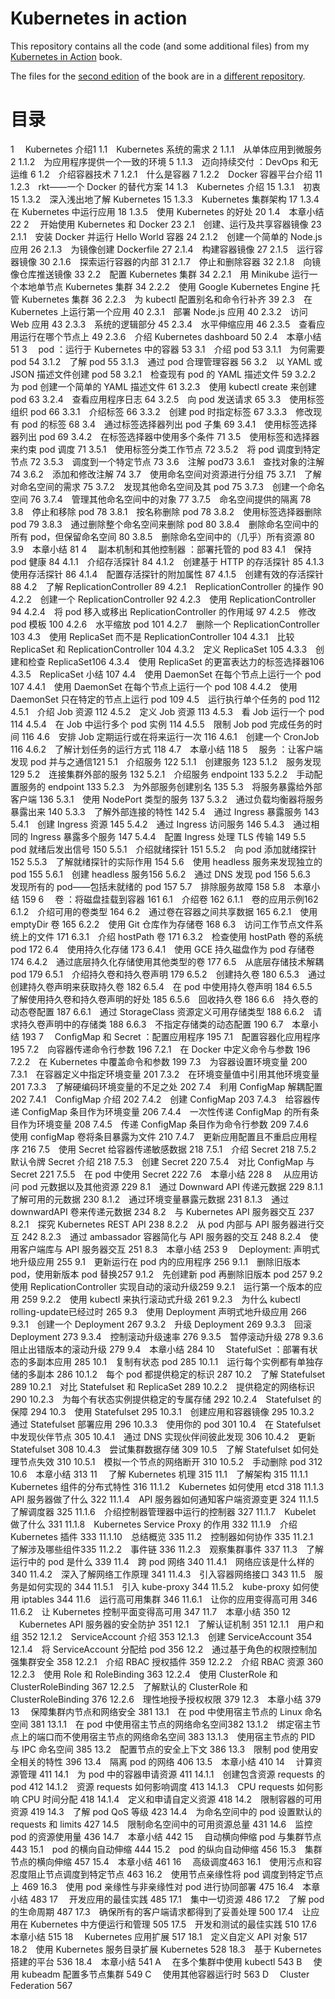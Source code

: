 # Kubernetes in action

This repository contains all the code (and some additional files) from my [Kubernetes in Action](http://manning.com/books/kubernetes-in-action?) book.

The files for the [second edition](http://kubernetes-in-action.com/second-edition) of the book are in a [different repository](http://github.com/luksa/kubernetes-in-action-2nd-edition).

# 目录
1 　Kubernetes 介绍1
1.1　Kubernetes 系统的需求 2
1.1.1　从单体应用到微服务 2
1.1.2　为应用程序提供一个一致的环境 5
1.1.3　迈向持续交付 ：DevOps 和无运维 6
1.2　介绍容器技术 7
1.2.1　什么是容器 7
1.2.2　Docker 容器平台介绍 11
1.2.3　rkt——一个 Docker 的替代方案 14
1.3　Kubernetes 介绍 15
1.3.1　初衷 15
1.3.2　深入浅出地了解 Kubernetes 15
1.3.3　Kubernetes 集群架构 17
1.3.4　在 Kubernetes 中运行应用 18
1.3.5　使用 Kubernetes 的好处 20
1.4　本章小结 22
2 　开始使用 Kubernetes 和 Docker 23
2.1　创建、运行及共享容器镜像 23
2.1.1　安装 Docker 并运行 Hello World 容器 24
2.1.2　创建一个简单的 Node.js 应用 26
2.1.3　为镜像创建 Dockerfile 27
2.1.4　构建容器镜像 27
2.1.5　运行容器镜像 30
2.1.6　探索运行容器的内部 31
2.1.7　停止和删除容器 32
2.1.8　向镜像仓库推送镜像 33
2.2　配置 Kubernetes 集群 34
2.2.1　用 Minikube 运行一个本地单节点 Kubernetes 集群 34
2.2.2　使用 Google Kubernetes Engine 托管 Kubernetes 集群 36
2.2.3　为 kubectl 配置别名和命令行补齐 39
2.3　在 Kubernetes 上运行第一个应用 40
2.3.1　部署 Node.js 应用 40
2.3.2　访问 Web 应用 43
2.3.3　系统的逻辑部分 45
2.3.4　水平伸缩应用 46
2.3.5　查看应用运行在哪个节点上 49
2.3.6　介绍 Kubernetes dashboard 50
2.4　本章小结 51
3 　pod ：运行于 Kubernetes 中的容器 53
3.1　介绍 pod 53
3.1.1　为何需要 pod 54
3.1.2　了解 pod 55
3.1.3　通过 pod 合理管理容器 56
3.2　以 YAML 或 JSON 描述文件创建 pod 58
3.2.1　检查现有 pod 的 YAML 描述文件 59
3.2.2　为 pod 创建一个简单的 YAML 描述文件 61
3.2.3　使用 kubectl create 来创建 pod 63
3.2.4　查看应用程序日志 64
3.2.5　向 pod 发送请求 65
3.3　使用标签组织 pod 66
3.3.1　介绍标签 66
3.3.2　创建 pod 时指定标签 67
3.3.3　修改现有 pod 的标签 68
3.4　通过标签选择器列出 pod 子集 69
3.4.1　使用标签选择器列出 pod 69
3.4.2　在标签选择器中使用多个条件 71
3.5　使用标签和选择器来约束 pod 调度 71
3.5.1　使用标签分类工作节点 72
3.5.2　将 pod 调度到特定节点 72
3.5.3　调度到一个特定节点 73
3.6　注解 pod73
3.6.1　查找对象的注解 74
3.6.2　添加和修改注解 74
3.7　使用命名空间对资源进行分组 75
3.7.1　了解对命名空间的需求 75
3.7.2　发现其他命名空间及其 pod 75
3.7.3　创建一个命名空间 76
3.7.4　管理其他命名空间中的对象 77
3.7.5　命名空间提供的隔离 78
3.8　停止和移除 pod 78
3.8.1　按名称删除 pod 78
3.8.2　使用标签选择器删除 pod 79
3.8.3　通过删除整个命名空间来删除 pod 80
3.8.4　删除命名空间中的所有 pod，但保留命名空间 80
3.8.5　删除命名空间中的（几乎）所有资源 80
3.9　本章小结 81
4 　副本机制和其他控制器 ：部署托管的 pod 83
4.1　保持 pod 健康 84
4.1.1　介绍存活探针 84
4.1.2　创建基于 HTTP 的存活探针 85
4.1.3　使用存活探针 86
4.1.4　配置存活探针的附加属性 87
4.1.5　创建有效的存活探针 88
4.2　了解 ReplicationController 89
4.2.1　ReplicationController 的操作 90
4.2.2　创建一个 ReplicationController 92
4.2.3　使用 ReplicationController 94
4.2.4　将 pod 移入或移出 ReplicationController 的作用域 97
4.2.5　修改 pod 模板 100
4.2.6　水平缩放 pod 101
4.2.7　删除一个 ReplicationController 103
4.3　使用 ReplicaSet 而不是 ReplicationController 104
4.3.1　比较 ReplicaSet 和 ReplicationController 104
4.3.2　定义 ReplicaSet 105
4.3.3　创建和检查 ReplicaSet106
4.3.4　使用 ReplicaSet 的更富表达力的标签选择器106
4.3.5　ReplicaSet 小结 107
4.4　使用 DaemonSet 在每个节点上运行一个 pod 107
4.4.1　使用 DaemonSet 在每个节点上运行一个 pod 108
4.4.2　使用 DaemonSet 只在特定的节点上运行 pod 109
4.5　运行执行单个任务的 pod 112
4.5.1　介绍 Job 资源 112
4.5.2　定义 Job 资源 113
4.5.3　看 Job 运行一个 pod 114
4.5.4　在 Job 中运行多个 pod 实例 114
4.5.5　限制 Job pod 完成任务的时间 116
4.6　安排 Job 定期运行或在将来运行一次 116
4.6.1　创建一个 CronJob 116
4.6.2　了解计划任务的运行方式 118
4.7　本章小结 118
5 　服务 ：让客户端发现 pod 并与之通信121
5.1　介绍服务 122
5.1.1　创建服务 123
5.1.2　服务发现 129
5.2　连接集群外部的服务 132
5.2.1　介绍服务 endpoint 133
5.2.2　手动配置服务的 endpoint 133
5.2.3　为外部服务创建别名 135
5.3　将服务暴露给外部客户端 136
5.3.1　使用 NodePort 类型的服务 137
5.3.2　通过负载均衡器将服务暴露出来 140
5.3.3　了解外部连接的特性 142
5.4　通过 Ingress 暴露服务 143
5.4.1　创建 Ingress 资源 145
5.4.2　通过 Ingress 访问服务 146
5.4.3　通过相同的 Ingress 暴露多个服务 147
5.4.4　配置 Ingress 处理 TLS 传输 149
5.5　pod 就绪后发出信号 150
5.5.1　介绍就绪探针 151
5.5.2　向 pod 添加就绪探针 152
5.5.3　了解就绪探针的实际作用 154
5.6　使用 headless 服务来发现独立的 pod 155
5.6.1　创建 headless 服务156
5.6.2　通过 DNS 发现 pod 156
5.6.3　发现所有的 pod——包括未就绪的 pod 157
5.7　排除服务故障 158
5.8　本章小结 159
6 　卷 ：将磁盘挂载到容器 161
6.1　介绍卷 162
6.1.1　卷的应用示例162
6.1.2　介绍可用的卷类型 164
6.2　通过卷在容器之间共享数据 165
6.2.1　使用 emptyDir 卷 165
6.2.2　使用 Git 仓库作为存储卷 168
6.3　访问工作节点文件系统上的文件 171
6.3.1　介绍 hostPath 卷 171
6.3.2　检查使用 hostPath 卷的系统 pod 172
6.4　使用持久化存储 173
6.4.1　使用 GCE 持久磁盘作为 pod 存储卷 174
6.4.2　通过底层持久化存储使用其他类型的卷 177
6.5　从底层存储技术解耦 pod 179
6.5.1　介绍持久卷和持久卷声明 179
6.5.2　创建持久卷 180
6.5.3　通过创建持久卷声明来获取持久卷 182
6.5.4　在 pod 中使用持久卷声明 184
6.5.5　了解使用持久卷和持久卷声明的好处 185
6.5.6　回收持久卷 186
6.6　持久卷的动态卷配置 187
6.6.1　通过 StorageClass 资源定义可用存储类型 188
6.6.2　请求持久卷声明中的存储类 188
6.6.3　不指定存储类的动态配置 190
6.7　本章小结 193
7 　ConfigMap 和 Secret ：配置应用程序 195
7.1　配置容器化应用程序 195
7.2　向容器传递命令行参数 196
7.2.1　在 Docker 中定义命令与参数 196
7.2.2　在 Kubernetes 中覆盖命令和参数 199
7.3　为容器设置环境变量 200
7.3.1　在容器定义中指定环境变量 201
7.3.2　在环境变量值中引用其他环境变量 201
7.3.3　了解硬编码环境变量的不足之处 202
7.4　利用 ConfigMap 解耦配置 202
7.4.1　ConfigMap 介绍 202
7.4.2　创建 ConfigMap 203
7.4.3　给容器传递 ConfigMap 条目作为环境变量 206
7.4.4　一次性传递 ConfigMap 的所有条目作为环境变量 208
7.4.5　传递 ConfigMap 条目作为命令行参数 209
7.4.6　使用 configMap 卷将条目暴露为文件 210
7.4.7　更新应用配置且不重启应用程序 216
7.5　使用 Secret 给容器传递敏感数据 218
7.5.1　介绍 Secret 218
7.5.2　默认令牌 Secret 介绍 218
7.5.3　创建 Secret 220
7.5.4　对比 ConfigMap 与 Secret 221
7.5.5　在 pod 中使用 Secret 222
7.6　本章小结 228
8 　从应用访问 pod 元数据以及其他资源 229
8.1　通过 Downward API 传递元数据 229
8.1.1　了解可用的元数据 230
8.1.2　通过环境变量暴露元数据 231
8.1.3　通过 downwardAPI 卷来传递元数据 234
8.2　与 Kubernetes API 服务器交互 237
8.2.1　探究 Kubernetes REST API 238
8.2.2　从 pod 内部与 API 服务器进行交互 242
8.2.3　通过 ambassador 容器简化与 API 服务器的交互 248
8.2.4　使用客户端库与 API 服务器交互 251
8.3　本章小结 253
9 　Deployment: 声明式地升级应用 255
9.1　更新运行在 pod 内的应用程序 256
9.1.1　删除旧版本 pod，使用新版本 pod 替换257
9.1.2　先创建新 pod 再删除旧版本 pod 257
9.2　使用 ReplicationController 实现自动的滚动升级259
9.2.1　运行第一个版本的应用 259
9.2.2　使用 kubectl 来执行滚动式升级 261
9.2.3　为什么 kubectl rolling-update已经过时 265
9.3　使用 Deployment 声明式地升级应用 266
9.3.1　创建一个 Deployment 267
9.3.2　升级 Deployment 269
9.3.3　回滚 Deployment 273
9.3.4　控制滚动升级速率 276
9.3.5　暂停滚动升级 278
9.3.6　阻止出错版本的滚动升级 279
9.4　本章小结 284
10 　StatefulSet ：部署有状态的多副本应用 285
10.1　复制有状态 pod 285
10.1.1　运行每个实例都有单独存储的多副本 286
10.1.2　每个 pod 都提供稳定的标识 287
10.2　了解 Statefulset 289
10.2.1　对比 Statefulset 和 ReplicaSet 289
10.2.2　提供稳定的网络标识 290
10.2.3　为每个有状态实例提供稳定的专属存储 292
10.2.4　Statefulset 的保障 294
10.3　使用 Statefulset 295
10.3.1　创建应用和容器镜像 295
10.3.2　通过 Statefulset 部署应用 296
10.3.3　使用你的 pod 301
10.4　在 Statefulset 中发现伙伴节点 305
10.4.1　通过 DNS 实现伙伴间彼此发现 306
10.4.2　更新 Statefulset 308
10.4.3　尝试集群数据存储 309
10.5　了解 Statefulset 如何处理节点失效 310
10.5.1　模拟一个节点的网络断开 310
10.5.2　手动删除 pod 312
10.6　本章小结 313
11 　了解 Kubernetes 机理 315
11.1　了解架构 315
11.1.1　Kubernetes 组件的分布式特性 316
11.1.2　Kubernetes 如何使用 etcd 318
11.1.3　API 服务器做了什么 322
11.1.4　API 服务器如何通知客户端资源变更 324
11.1.5　了解调度器 325
11.1.6　介绍控制器管理器中运行的控制器 327
11.1.7　Kubelet 做了什么 331
11.1.8　Kubernetes Service Proxy 的作用 332
11.1.9　介绍 Kubernetes 插件 333
11.1.10　总结概览 335
11.2　控制器如何协作 335
11.2.1　了解涉及哪些组件335
11.2.2　事件链 336
11.2.3　观察集群事件 337
11.3　了解运行中的 pod 是什么 339
11.4　跨 pod 网络 340
11.4.1　网络应该是什么样的 340
11.4.2　深入了解网络工作原理 341
11.4.3　引入容器网络接口 343
11.5　服务是如何实现的 344
11.5.1　引入 kube-proxy 344
11.5.2　kube-proxy 如何使用 iptables 344
11.6　运行高可用集群 346
11.6.1　让你的应用变得高可用 346
11.6.2　让 Kubernetes 控制平面变得高可用 347
11.7　本章小结 350
12 　Kubernetes API 服务器的安全防护 351
12.1　了解认证机制 351
12.1.1　用户和组 352
12.1.2　ServiceAccount 介绍 353
12.1.3　创建 ServiceAccount 354
12.1.4　将 ServiceAccount 分配给 pod 356
12.2　通过基于角色的权限控制加强集群安全 358
12.2.1　介绍 RBAC 授权插件 359
12.2.2　介绍 RBAC 资源 360
12.2.3　使用 Role 和 RoleBinding 363
12.2.4　使用 ClusterRole 和 ClusterRoleBinding 367
12.2.5　了解默认的 ClusterRole 和 ClusterRoleBinding 376
12.2.6　理性地授予授权权限 379
12.3　本章小结 379
13 　保障集群内节点和网络安全 381
13.1　在 pod 中使用宿主节点的 Linux 命名空间 381
13.1.1　在 pod 中使用宿主节点的网络命名空间382
13.1.2　绑定宿主节点上的端口而不使用宿主节点的网络命名空间 383
13.1.3　使用宿主节点的 PID 与 IPC 命名空间 385
13.2　配置节点的安全上下文 386
13.3　限制 pod 使用安全相关的特性 396
13.4　隔离 pod 的网络 406
13.5　本章小结 410
14 　计算资源管理 411
14.1　为 pod 中的容器申请资源 411
14.1.1　创建包含资源 requests 的 pod 412
14.1.2　资源 requests 如何影响调度 413
14.1.3　CPU requests 如何影响 CPU 时间分配 418
14.1.4　定义和申请自定义资源 418
14.2　限制容器的可用资源 419 
14.3　了解 pod QoS 等级 423
14.4　为命名空间中的 pod 设置默认的 requests 和 limits 427
14.5　限制命名空间中的可用资源总量 431
14.6　监控 pod 的资源使用量 436
14.7　本章小结 442
15 　自动横向伸缩 pod 与集群节点 443
15.1　pod 的横向自动伸缩 444
15.2　pod 的纵向自动伸缩 456
15.3　集群节点的横向伸缩 457
15.4　本章小结 461
16 　高级调度463
16.1　使用污点和容忍度阻止节点调度到特定节点 463
16.2　使用节点亲缘性将 pod 调度到特定节点上 469
16.3　使用 pod 亲缘性与非亲缘性对 pod 进行协同部署 475
16.4　本章小结 483
17 　开发应用的最佳实践 485
17.1　集中一切资源 486
17.2　了解 pod 的生命周期 487
17.3　确保所有的客户端请求都得到了妥善处理 500
17.4　让应用在 Kubernetes 中方便运行和管理 505
17.5　开发和测试的最佳实践 510
17.6　本章小结 515
18 　Kubernetes 应用扩展 517
18.1　定义自定义 API 对象 517
18.2　使用 Kubernetes 服务目录扩展 Kubernetes 528
18.3　基于 Kubernetes 搭建的平台 536
18.4　本章小结 541
A 　在多个集群中使用 kubectl 543
B 　使用 kubeadm 配置多节点集群 549
C 　使用其他容器运行时 563
D 　Cluster Federation 567